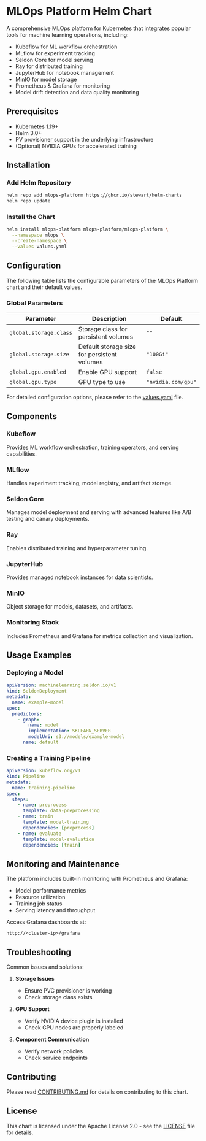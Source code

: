 # MLOps Platform Helm Chart

A comprehensive MLOps platform for Kubernetes that integrates popular tools for machine learning operations, including:

- Kubeflow for ML workflow orchestration
- MLflow for experiment tracking
- Seldon Core for model serving
- Ray for distributed training
- JupyterHub for notebook management
- MinIO for model storage
- Prometheus & Grafana for monitoring
- Model drift detection and data quality monitoring

## Prerequisites

- Kubernetes 1.19+
- Helm 3.0+
- PV provisioner support in the underlying infrastructure
- (Optional) NVIDIA GPUs for accelerated training

## Installation

### Add Helm Repository

```bash
helm repo add mlops-platform https://ghcr.io/stewart/helm-charts
helm repo update
```

### Install the Chart

```bash
helm install mlops-platform mlops-platform/mlops-platform \
  --namespace mlops \
  --create-namespace \
  --values values.yaml
```

## Configuration

The following table lists the configurable parameters of the MLOps Platform chart and their default values.

### Global Parameters

| Parameter              | Description                                 | Default            |
| ---------------------- | ------------------------------------------- | ------------------ |
| `global.storage.class` | Storage class for persistent volumes        | `""`               |
| `global.storage.size`  | Default storage size for persistent volumes | `"100Gi"`          |
| `global.gpu.enabled`   | Enable GPU support                          | `false`            |
| `global.gpu.type`      | GPU type to use                             | `"nvidia.com/gpu"` |

For detailed configuration options, please refer to the [values.yaml](values.yaml) file.

## Components

### Kubeflow

Provides ML workflow orchestration, training operators, and serving capabilities.

### MLflow

Handles experiment tracking, model registry, and artifact storage.

### Seldon Core

Manages model deployment and serving with advanced features like A/B testing and canary deployments.

### Ray

Enables distributed training and hyperparameter tuning.

### JupyterHub

Provides managed notebook instances for data scientists.

### MinIO

Object storage for models, datasets, and artifacts.

### Monitoring Stack

Includes Prometheus and Grafana for metrics collection and visualization.

## Usage Examples

### Deploying a Model

```yaml
apiVersion: machinelearning.seldon.io/v1
kind: SeldonDeployment
metadata:
  name: example-model
spec:
  predictors:
    - graph:
        name: model
        implementation: SKLEARN_SERVER
        modelUri: s3://models/example-model
      name: default
```

### Creating a Training Pipeline

```yaml
apiVersion: kubeflow.org/v1
kind: Pipeline
metadata:
  name: training-pipeline
spec:
  steps:
    - name: preprocess
      template: data-preprocessing
    - name: train
      template: model-training
      dependencies: [preprocess]
    - name: evaluate
      template: model-evaluation
      dependencies: [train]
```

## Monitoring and Maintenance

The platform includes built-in monitoring with Prometheus and Grafana:

- Model performance metrics
- Resource utilization
- Training job status
- Serving latency and throughput

Access Grafana dashboards at:

```
http://<cluster-ip>/grafana
```

## Troubleshooting

Common issues and solutions:

1. **Storage Issues**

   - Ensure PVC provisioner is working
   - Check storage class exists

2. **GPU Support**

   - Verify NVIDIA device plugin is installed
   - Check GPU nodes are properly labeled

3. **Component Communication**
   - Verify network policies
   - Check service endpoints

## Contributing

Please read [CONTRIBUTING.md](../../CONTRIBUTING.md) for details on contributing to this chart.

## License

This chart is licensed under the Apache License 2.0 - see the [LICENSE](../../LICENSE) file for details.
